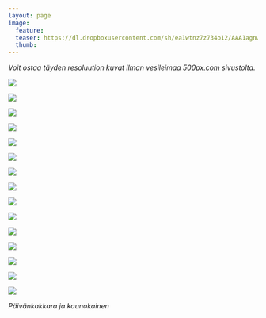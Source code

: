 ```yaml
---
layout: page
image:
  feature:
  teaser: https://dl.dropboxusercontent.com/sh/ea1wtnz7z734o12/AAA1agnwAeI-x8yR1odVgGE0a/luontokuvat/kes%C3%A4/5/DS23571-245px.jpg
  thumb:
---
```


*Voit ostaa täyden resoluution kuvat ilman vesileimaa [500px.com](https://500px.com/minimuutticom/galleries/daisies) sivustolta.*

[![](https://dl.dropboxusercontent.com/sh/ea1wtnz7z734o12/AAAVRX2ajFUYKKpG1bStHecUa/luontokuvat/kes%C3%A4/9/DS34029-800px.jpg)](https://dl.dropboxusercontent.com/sh/ea1wtnz7z734o12/AAChWZyh3R3L_wxYiqkpTU1qa/luontokuvat/kes%C3%A4/9/DS34029.jpg)

[![](https://dl.dropboxusercontent.com/sh/ea1wtnz7z734o12/AAAQCrmJSWO54KK6YHMalr6Ya/luontokuvat/kes%C3%A4/6/DS26134-800px.jpg)](https://dl.dropboxusercontent.com/sh/ea1wtnz7z734o12/AACKRIoJlWYeVpJZk0MfyqkPa/luontokuvat/kes%C3%A4/6/DS26134.jpg)

[![](https://dl.dropboxusercontent.com/sh/ea1wtnz7z734o12/AAC8kKQmrInNADuPBqHG5AOKa/luontokuvat/kes%C3%A4/8/DS32613-800px.jpg)](https://dl.dropboxusercontent.com/sh/ea1wtnz7z734o12/AAAKol3E-PPnuLlM30zS3LgYa/luontokuvat/kes%C3%A4/8/DS32613.jpg)

[![](https://dl.dropboxusercontent.com/sh/ea1wtnz7z734o12/AACBfMSCTHiAgwJtjbURKKfza/luontokuvat/kes%C3%A4/8/DS32673-800px.jpg)](https://dl.dropboxusercontent.com/sh/ea1wtnz7z734o12/AAB-ZpAuYzydp76BpX8nqUG6a/luontokuvat/kes%C3%A4/8/DS32673.jpg)

[![](https://dl.dropboxusercontent.com/sh/ea1wtnz7z734o12/AACme7FimWljW0VdFgcGMfIAa/luontokuvat/kes%C3%A4/8/DS32675-800px.jpg)](https://dl.dropboxusercontent.com/sh/ea1wtnz7z734o12/AABQuiO9Ew3AYENeyMYqYXK2a/luontokuvat/kes%C3%A4/8/DS32675.jpg)

[![](https://dl.dropboxusercontent.com/sh/ea1wtnz7z734o12/AAD0K2DWdlbAoGm5ZNySySzga/luontokuvat/kes%C3%A4/5/DS23567-800px.jpg)](https://dl.dropboxusercontent.com/sh/ea1wtnz7z734o12/AADD-ytq3feIOPXFdbmTsTHBa/luontokuvat/kes%C3%A4/5/DS23567.jpg)

[![](https://dl.dropboxusercontent.com/sh/ea1wtnz7z734o12/AACBfLw6oRfG2cXj0YHoffNua/luontokuvat/kes%C3%A4/5/DS23571-800px.jpg)](https://dl.dropboxusercontent.com/sh/ea1wtnz7z734o12/AACwuP9ZSoUAgpr6mYHem2_7a/luontokuvat/kes%C3%A4/5/DS23571.jpg)

[![](https://dl.dropboxusercontent.com/sh/ea1wtnz7z734o12/AADutuM1ZsLuDU1AikuP0IF8a/luontokuvat/kes%C3%A4/5/DS23579-800px.jpg)](https://dl.dropboxusercontent.com/sh/ea1wtnz7z734o12/AADGhcvAKzdhJvcLCUxdhNfCa/luontokuvat/kes%C3%A4/5/DS23579.jpg)

[![](https://dl.dropboxusercontent.com/sh/ea1wtnz7z734o12/AAB9nRBWbbB1OA_X9z_qXLTPa/luontokuvat/kes%C3%A4/6/DS27228-800px.jpg)](https://dl.dropboxusercontent.com/sh/ea1wtnz7z734o12/AADLq7SeB1SmCj8cNiXgjhuia/luontokuvat/kes%C3%A4/6/DS27228.jpg)

[![](https://dl.dropboxusercontent.com/sh/ea1wtnz7z734o12/AADEcBzmvx_GhmkbYWnL2xGNa/luontokuvat/kes%C3%A4/8/DS33810-800px.jpg)](https://dl.dropboxusercontent.com/sh/ea1wtnz7z734o12/AAC9k6QxTAm5o3wM3gOcvXSXa/luontokuvat/kes%C3%A4/8/DS33810.jpg)

[![](https://dl.dropboxusercontent.com/sh/ea1wtnz7z734o12/AADYzwB6ezycH2-vu1B1kWqua/luontokuvat/kes%C3%A4/8/DS33814-800px.jpg)](https://dl.dropboxusercontent.com/sh/ea1wtnz7z734o12/AACKESrfrDypWkITsOu0ia7Sa/luontokuvat/kes%C3%A4/8/DS33814.jpg)

[![](https://dl.dropboxusercontent.com/sh/ea1wtnz7z734o12/AABKAdqIV579gv0FVB_C1Z71a/luontokuvat/kes%C3%A4/8/DS33835-800px.jpg)](https://dl.dropboxusercontent.com/sh/ea1wtnz7z734o12/AACr5tVPW4KAdoZo1GNK9EYza/luontokuvat/kes%C3%A4/8/DS33835.jpg)

[![](https://dl.dropboxusercontent.com/sh/ea1wtnz7z734o12/AAArhHC_1kuLMj9GUd_5sLV8a/luontokuvat/kes%C3%A4/8/DS33751-800px.jpg)](https://dl.dropboxusercontent.com/sh/ea1wtnz7z734o12/AAAsHAJCrrDhCGbyeeKycSW-a/luontokuvat/kes%C3%A4/8/DS33751.jpg)

[![](https://dl.dropboxusercontent.com/sh/ea1wtnz7z734o12/AACSFd-wsaoI7MQNsSM1nhsSa/luontokuvat/kes%C3%A4/8/DS33784-800px.jpg)](https://dl.dropboxusercontent.com/sh/ea1wtnz7z734o12/AAAU84nFOGX3YndSeaKyOMDza/luontokuvat/kes%C3%A4/8/DS33784.jpg)

[![](https://dl.dropboxusercontent.com/sh/ea1wtnz7z734o12/AABu8VV_KR4v196wtyIrFJqea/luontokuvat/kes%C3%A4/5/DS23699-800px.jpg)](https://dl.dropboxusercontent.com/sh/ea1wtnz7z734o12/AAAllxC-aKSs3ktvuJ_LzqoHa/luontokuvat/kes%C3%A4/5/DS23699.jpg)

*Päivänkakkara ja kaunokainen*